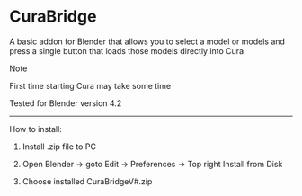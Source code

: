 ﻿# CuraBridge

 A basic addon for Blender that allows you to select a model or models and press a single button that loads those models directly into Cura

> [!Note]
> First time starting Cura may take some time
> 
> Tested for Blender version 4.2

---

How to install:

1. Install .zip file to PC

2. Open Blender -> goto Edit -> Preferences -> Top right Install from Disk

3. Choose installed CuraBridgeV#.zip
